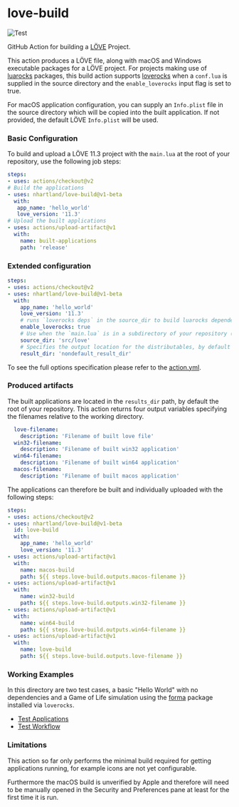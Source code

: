 # love-build

![Test](https://github.com/nhartland/love-build/workflows/Test/badge.svg)

GitHub Action for building a [LÖVE](https://love2d.org/) Project. 

This action produces a LÖVE file, along with macOS and Windows executable
packages for a LÖVE project. For projects making use of
[luarocks](https://luarocks.org/) packages, this build action supports
[loverocks](https://github.com/Alloyed/loverocks) when a `conf.lua` is supplied
in the source directory and the `enable_loverocks` input flag is set to true.

For macOS application configuration, you can supply an `Info.plist` file in the
source directory which will be copied into the built application. If not
provided, the default LÖVE `Info.plist` will be used.

### Basic Configuration

To build and upload a LÖVE 11.3 project with the `main.lua` at the root of your
repository, use the following job steps:

```yaml
steps:
- uses: actions/checkout@v2
# Build the applications
- uses: nhartland/love-build@v1-beta
  with:
   app_name: 'hello_world'
   love_version: '11.3'
# Upload the built applications
- uses: actions/upload-artifact@v1
  with:
    name: built-applications
    path: 'release'
```

### Extended configuration

```yaml
steps:
- uses: actions/checkout@v2
- uses: nhartland/love-build@v1-beta
  with:
    app_name: 'hello_world'
    love_version: '11.3'
    # runs `loverocks deps` in the source_dir to build luarocks dependencies.
    enable_loverocks: true 
    # Use when the `main.lua` is in a subdirectory of your repository (here in `src/love`).
    source_dir: 'src/love'
    # Specifies the output location for the distributables, by default 'release'.
    result_dir: 'nondefault_result_dir'
```

To see the full options specification please refer to the [action.yml](action.yml).

### Produced artifacts

The built applications are located in the `results_dir` path, by default the
root of your repository. This action returns four output variables specifying
the filenames relative to the working directory.

```yaml
  love-filename: 
    description: 'Filename of built love file'
  win32-filename: 
    description: 'Filename of built win32 application'
  win64-filename: 
    description: 'Filename of built win64 application'
  macos-filename: 
    description: 'Filename of built macos application'
```

The applications can therefore be built and individually uploaded with the
following steps: 

```yaml
steps:
- uses: actions/checkout@v2
- uses: nhartland/love-build@v1-beta
  id: love-build
  with:
    app_name: 'hello_world'
    love_version: '11.3'
- uses: actions/upload-artifact@v1
  with:
    name: macos-build
    path: ${{ steps.love-build.outputs.macos-filename }}
- uses: actions/upload-artifact@v1
  with:
    name: win32-build
    path: ${{ steps.love-build.outputs.win32-filename }}
- uses: actions/upload-artifact@v1
  with:
    name: win64-build
    path: ${{ steps.love-build.outputs.win64-filename }}
- uses: actions/upload-artifact@v1
  with:
    name: love-build
    path: ${{ steps.love-build.outputs.love-filename }}
```

### Working Examples

In this directory are two test cases, a basic "Hello World" with no dependencies
and a Game of Life simulation using the
[forma](https://github.com/nhartland/forma) package installed via `loverocks`.

- [Test Applications](tests)
- [Test Workflow](.github/workflows/test_workflow.yml)

### Limitations

This action so far only performs the minimal build required for getting
applications running, for example icons are not yet configurable.

Furthermore the macOS build is unverified by Apple and therefore will need
to be manually opened in the Security and Preferences pane at least for the
first time it is run.
